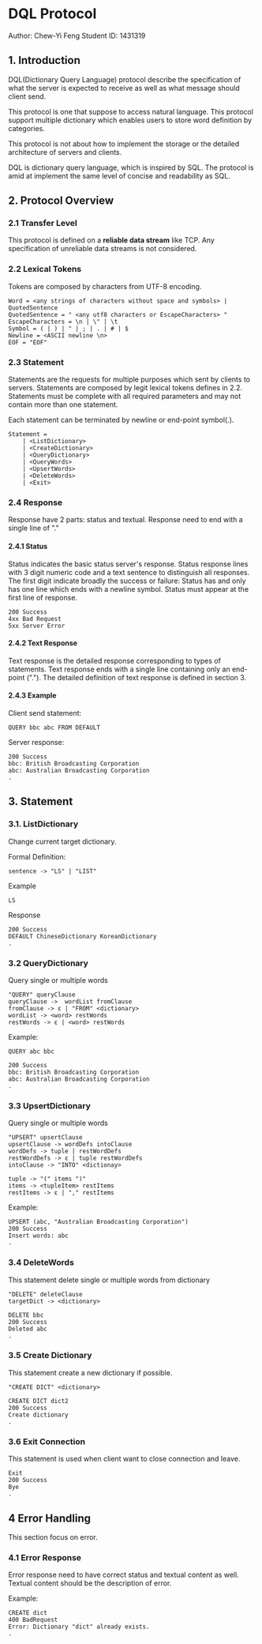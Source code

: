 # DQL Protocol

Author: Chew-Yi Feng
Student ID: 1431319

## 1. Introduction

DQL(Dictionary Query Language) protocol describe the specification of what the server is expected to receive 
as well as what message should client send.

This protocol is one that suppose to access natural language. 
This protocol support multiple dictionary which enables users to store word definition by categories.

This protocol is not about how to implement the storage or the detailed architecture of servers and clients.

DQL is dictionary query language, which is inspired by SQL. The protocol is amid at implement the same level of concise and readability as SQL.

## 2. Protocol Overview

### 2.1 Transfer Level

This protocol is defined on a **reliable data stream** like TCP. Any specification of unreliable data streams is not considered.

### 2.2 Lexical Tokens

Tokens are composed by characters from UTF-8 encoding.

```
Word = <any strings of characters without space and symbols> | QuotedSentence
QuotedSentence = " <any utf8 characters or EscapeCharacters> "
EscapeCharacters = \n | \" | \t
Symbol = ( | ) | " | ; | . | # | $ 
Newline = <ASCII newline \n>
EOF = "EOF"
```

### 2.3 Statement

Statements are the requests for multiple purposes which sent by clients to servers.
Statements are composed by legit lexical tokens defines in 2.2.
Statements must be complete with all required parameters and may not contain more than one statement.

Each statement can be terminated by newline or end-point symbol(.).

```text
Statement = 
    | <ListDictionary>
    | <CreateDictionary>
    | <QueryDictionary>
    | <QueryWords>
    | <UpsertWords>
    | <DeleteWords>
    | <Exit>
```

### 2.4 Response

Response have 2 parts: status and textual.
Response need to end with a single line of "."

#### 2.4.1 Status

Status indicates the basic status server's response.
Status response lines with 3 digit numeric code and a text sentence to distinguish all responses.
The first digit indicate broadly the success or failure:
Status has and only has one line which ends with a newline symbol.
Status must appear at the first line of response.

```text
200 Success
4xx Bad Request
5xx Server Error 
```

#### 2.4.2 Text Response

Text response is the detailed response corresponding to types of statements.
Text response ends with a single line containing only an end-point (".").
The detailed definition of text response is defined in section 3.

#### 2.4.3 Example

Client send statement:

```text
QUERY bbc abc FROM DEFAULT
```

Server response:

```text
200 Success
bbc: British Broadcasting Corporation
abc: Australian Broadcasting Corporation
.
```

## 3. Statement

### 3.1. ListDictionary

Change current target dictionary.

Formal Definition:

```text
sentence -> "LS" | "LIST"
```

Example

```text
LS
```

Response

```text
200 Success
DEFAULT ChineseDictionary KoreanDictionary
.
```

### 3.2 QueryDictionary

Query single or multiple words

```text
"QUERY" queryClause
queryClause ->  wordList fromClause
fromClause -> ε | "FROM" <dictionary>
wordList -> <word> restWords
restWords -> ε | <word> restWords
```

Example:

```text
QUERY abc bbc
```

```text
200 Success
bbc: British Broadcasting Corporation
abc: Australian Broadcasting Corporation
.
```

### 3.3 UpsertDictionary

Query single or multiple words

```text
"UPSERT" upsertClause
upsertClause -> wordDefs intoClause
wordDefs -> tuple | restWordDefs
restWordDefs -> ε | tuple restWordDefs
intoClause -> "INTO" <dictionay>

tuple -> "(" items ")"
items -> <tupleItem> restItems
restItems -> ε | "," restItems
```

Example:

```text
UPSERT (abc, "Australian Broadcasting Corporation")
200 Success
Insert words: abc
.
```

### 3.4 DeleteWords

This statement delete single or multiple words from dictionary

```text
"DELETE" deleteClause
targetDict -> <dictionary>
```

```text
DELETE bbc
200 Success
Deleted abc
.
```

### 3.5 Create Dictionary

This statement create a new dictionary if possible.

```text
"CREATE DICT" <dictionary>
```

```text
CREATE DICT dict2
200 Success
Create dictionary
.
```

### 3.6 Exit Connection

This statement is used when client want to close connection and leave.

```text
Exit
200 Success
Bye
.
```

## 4 Error Handling

This section focus on error.

### 4.1 Error Response

Error response need to have correct status and textual content as well.
Textual content should be the description of error.

Example:

```text
CREATE dict
400 BadRequest
Error: Dictionary "dict" already exists.
.
```